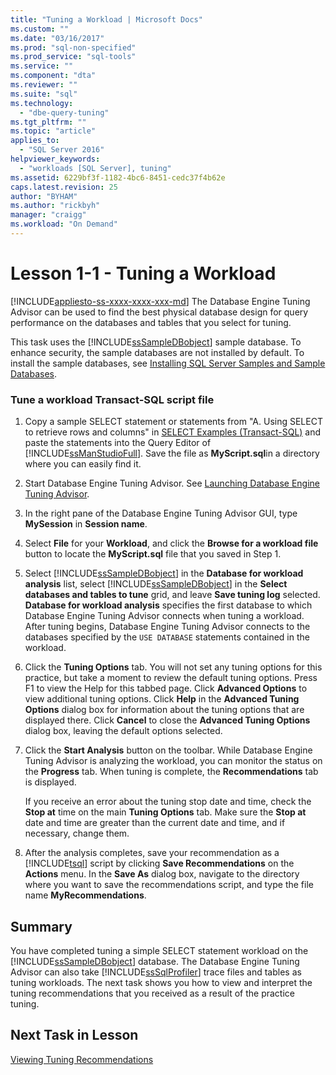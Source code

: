 ```yaml
---
title: "Tuning a Workload | Microsoft Docs"
ms.custom: ""
ms.date: "03/16/2017"
ms.prod: "sql-non-specified"
ms.prod_service: "sql-tools"
ms.service: ""
ms.component: "dta"
ms.reviewer: ""
ms.suite: "sql"
ms.technology: 
  - "dbe-query-tuning"
ms.tgt_pltfrm: ""
ms.topic: "article"
applies_to: 
  - "SQL Server 2016"
helpviewer_keywords: 
  - "workloads [SQL Server], tuning"
ms.assetid: 6229bf3f-1182-4bc6-8451-cedc37f4b62e
caps.latest.revision: 25
author: "BYHAM"
ms.author: "rickbyh"
manager: "craigg"
ms.workload: "On Demand"
---
```

# Lesson 1-1 - Tuning a Workload
[!INCLUDE[appliesto-ss-xxxx-xxxx-xxx-md](../../includes/appliesto-ss-xxxx-xxxx-xxx-md.md)]
The Database Engine Tuning Advisor can be used to find the best physical database design for query performance on the databases and tables that you select for tuning.  
  
This task uses the [!INCLUDE[ssSampleDBobject](../../includes/sssampledbobject-md.md)] sample database. To enhance security, the sample databases are not installed by default. To install the sample databases, see [Installing SQL Server Samples and Sample Databases](http://sqlserversamples.codeplex.com).  
  
### Tune a workload Transact-SQL script file  
  
1.  Copy a sample SELECT statement or statements from "A. Using SELECT to retrieve rows and columns" in [SELECT Examples &#40;Transact-SQL&#41;](../../t-sql/queries/select-examples-transact-sql.md) and paste the statements into the Query Editor of [!INCLUDE[ssManStudioFull](../../includes/ssmanstudiofull-md.md)]. Save the file as **MyScript.sql**in a directory where you can easily find it.  
  
2.  Start Database Engine Tuning Advisor. See [Launching Database Engine Tuning Advisor](../../tools/dta/lesson-1-1-launching-database-engine-tuning-advisor.md).  
  
3.  In the right pane of the Database Engine Tuning Advisor GUI, type **MySession** in **Session name**.  
  
4.  Select **File** for your **Workload**, and click the **Browse for a workload file** button to locate the **MyScript.sql** file that you saved in Step 1.  
  
5.  Select [!INCLUDE[ssSampleDBobject](../../includes/sssampledbobject-md.md)] in the **Database for workload analysis** list, select [!INCLUDE[ssSampleDBobject](../../includes/sssampledbobject-md.md)] in the **Select databases and tables to tune** grid, and leave **Save tuning log** selected. **Database for workload analysis** specifies the first database to which Database Engine Tuning Advisor connects when tuning a workload. After tuning begins, Database Engine Tuning Advisor connects to the databases specified by the `USE DATABASE` statements contained in the workload.  
  
6.  Click the **Tuning Options** tab. You will not set any tuning options for this practice, but take a moment to review the default tuning options. Press F1 to view the Help for this tabbed page. Click **Advanced Options** to view additional tuning options. Click **Help** in the **Advanced Tuning Options** dialog box for information about the tuning options that are displayed there. Click **Cancel** to close the **Advanced Tuning Options** dialog box, leaving the default options selected.  
  
7.  Click the **Start Analysis** button on the toolbar. While Database Engine Tuning Advisor is analyzing the workload, you can monitor the status on the **Progress** tab. When tuning is complete, the **Recommendations** tab is displayed.  
  
    If you receive an error about the tuning stop date and time, check the **Stop at** time on the main **Tuning Options** tab. Make sure the **Stop at** date and time are greater than the current date and time, and if necessary, change them.  
  
8.  After the analysis completes, save your recommendation as a [!INCLUDE[tsql](../../includes/tsql-md.md)] script by clicking **Save Recommendations** on the **Actions** menu. In the **Save As** dialog box, navigate to the directory where you want to save the recommendations script, and type the file name **MyRecommendations**.  
  
## Summary  
You have completed tuning a simple SELECT statement workload on the [!INCLUDE[ssSampleDBobject](../../includes/sssampledbobject-md.md)] database. The Database Engine Tuning Advisor can also take [!INCLUDE[ssSqlProfiler](../../includes/sssqlprofiler-md.md)] trace files and tables as tuning workloads. The next task shows you how to view and interpret the tuning recommendations that you received as a result of the practice tuning.  
  
## Next Task in Lesson  
[Viewing Tuning Recommendations](../../tools/dta/lesson-1-2-viewing-tuning-recommendations.md)  
  
  
  
